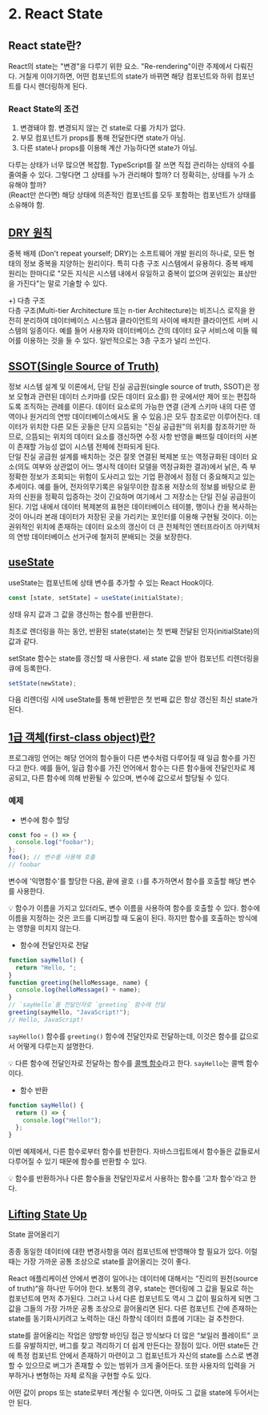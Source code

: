 # 2. React State

## React state란?

React의 state는 "변경"을 다루기 위한 요소. "Re-rendering"이란 주제에서 다뤄진다. 거칠게 이야기하면, 어떤 컴포넌트의 state가 바뀌면 해당 컴포넌트와 하위 컴포넌트를 다시 렌더링하게 된다.

### React State의 조건

1. 변경돼야 함. 변경되지 않는 건 state로 다룰 가치가 없다.
2. 부모 컴포넌트가 props를 통해 전달한다면 state가 아님.
3. 다른 state나 props를 이용해 계산 가능하다면 state가 아님.

다루는 상태가 너무 많으면 복잡함. TypeScript를 잘 쓰면 직접 관리하는 상태의 수를 줄여줄 수 있다. 그렇다면 그 상태를 누가 관리해야 할까? 더 정확히는, 상태를 누가 소유해야 할까?  
(React만 쓴다면) 해당 상태에 의존적인 컴포넌트를 모두 포함하는 컴포넌트가 상태를 소유해야 함.

## [DRY 원칙](https://ko.wikipedia.org/wiki/%EC%A4%91%EB%B3%B5%EB%B0%B0%EC%A0%9C)

중복 배제 (Don't repeat yourself; DRY)는 소프트웨어 개발 원리의 하나로, 모든 형태의 정보 중복을 지양하는 원리이다. 특히 다층 구조 시스템에서 유용하다. 중복 배제 원리는 한마디로 "모든 지식은 시스템 내에서 유일하고 중복이 없으며 권위있는 표상만을 가진다"는 말로 기술할 수 있다.

+) 다층 구조  
다층 구조(Multi-tier Architecture 또는 n-tier Architecture)는 비즈니스 로직을 완전히 분리하여 데이터베이스 시스템과 클라이언트의 사이에 배치한 클라이언트 서버 시스템의 일종이다. 예를 들어 사용자와 데이터베이스 간의 데이터 요구 서비스에 미들 웨어를 이용하는 것을 들 수 있다. 일반적으로는 3층 구조가 널리 쓰인다.

## [SSOT(Single Source of Truth)](https://ko.wikipedia.org/wiki/%EB%8B%A8%EC%9D%BC_%EC%A7%84%EC%8B%A4_%EA%B3%B5%EA%B8%89%EC%9B%90)

정보 시스템 설계 및 이론에서, 단일 진실 공급원(single source of truth, SSOT)은 정보 모형과 관련된 데이터 스키마를 (모든 데이터 요소를) 한 곳에서만 제어 또는 편집하도록 조직하는 관례를 이른다. 데이터 요소로의 가능한 연결 (관계 스키마 내의 다른 영역이나 원거리의 연방 데이터베이스에서도 올 수 있음.)은 모두 참조로만 이루어진다. 데이터가 위치한 다른 모든 곳들은 단지 으뜸되는 "진실 공급원"의 위치를 참조하기만 하므로, 으뜸되는 위치의 데이터 요소를 갱신하면 수정 사항 반영을 빠뜨릴 데이터의 사본이 존재할 가능성 없이 시스템 전체에 전파되게 된다.  
단일 진실 공급원 설계를 배치하는 것은 잘못 연결된 복제본 또는 역정규화된 데이터 요소(의도 여부와 상관없이 어느 명시적 데이터 모델을 역정규화한 결과)에서 낡은, 즉 부정확한 정보가 조회되는 위험이 도사리고 있는 기업 환경에서 점점 더 중요해지고 있는 추세이다. 예를 들어, 전자의무기록은 유일무이한 참조용 저장소의 정보를 바탕으로 환자의 신원을 정확히 입증하는 것이 긴요하며 여기에서 그 저장소는 단일 진실 공급원이 된다. 기업 내에서 데이터 복제본의 표현은 데이터베이스 테이블, 행이나 칸을 복사하는 것이 아니라 본래 데이터가 저장된 곳을 가리키는 포인터를 이용해 구현될 것이다. 이는 권위적인 위치에 존재하는 데이터 요소의 갱신이 더 큰 전체적인 엔터프라이즈 아키텍처의 연방 데이터베이스 선거구에 철저히 분배되는 것을 보장한다.

## [useState](https://react.dev/reference/react/useState)

useState는 컴포넌트에 상태 변수를 추가할 수 있는 React Hook이다.

```javaScript
const [state, setState] = useState(initialState);
```

상태 유지 값과 그 값을 갱신하는 함수를 반환한다.

최초로 렌더링을 하는 동안, 반환된 state(state)는 첫 번째 전달된 인자(initialState)의 값과 같다.

setState 함수는 state를 갱신할 때 사용한다. 새 state 값을 받아 컴포넌트 리렌더링을 큐에 등록한다.

```javaScript
setState(newState);
```

다음 리렌더링 시에 useState를 통해 반환받은 첫 번째 값은 항상 갱신된 최신 state가 된다.

## [1급 객체(first-class object)란?](https://developer.mozilla.org/ko/docs/Glossary/First-class_Function)

프로그래밍 언어는 해당 언어의 함수들이 다른 변수처럼 다루어질 때 일급 함수를 가진다고 한다. 예를 들어, 일급 함수를 가진 언어에서 함수는 다른 함수들에 전달인자로 제공되고, 다른 함수에 의해 반환될 수 있으며, 변수에 값으로서 할당될 수 있다.

### 예제

- 변수에 함수 할당

```javaScript
const foo = () => {
  console.log("foobar");
};
foo(); // 변수를 사용해 호출
// foobar
```

변수에 '익명함수'를 할당한 다음, 끝에 괄호 `()`를 추가하면서 함수를 호출할 해당 변수를 사용한다.

💡 함수가 이름을 가지고 있더라도, 변수 이름을 사용하여 함수를 호출할 수 있다. 함수에 이름을 지정하는 것은 코드를 디버깅할 때 도움이 된다. 하지만 함수를 호출하는 방식에는 영향을 미치지 않는다.

- 함수에 전달인자로 전달

```javaScript
function sayHello() {
  return "Hello, ";
}
function greeting(helloMessage, name) {
  console.log(helloMessage() + name);
}
// `sayHello`를 전달인자로 `greeting` 함수에 전달
greeting(sayHello, "JavaScript!");
// Hello, JavaScript!
```

`sayHello()` 함수를 `greeting()` 함수에 전달인자로 전달하는데, 이것은 함수를 값으로서 어떻게 다루는지 설명한다.

💡 다른 함수에 전달인자로 전달하는 함수를 [콜백 함수](https://developer.mozilla.org/ko/docs/Glossary/Callback_function)라고 한다. `sayHello`는 콜백 함수이다.

- 함수 반환

```javaScript
function sayHello() {
  return () => {
    console.log("Hello!");
  };
}
```

이번 예제에서, 다른 함수로부터 함수를 반환한다. 자바스크립트에서 함수들은 값들로서 다루어질 수 있기 때문에 함수를 반환할 수 있다.

💡 함수를 반환하거나 다른 함수들을 전달인자로서 사용하는 함수를 '고차 함수'라고 한다.

## [Lifting State Up](https://ko.legacy.reactjs.org/docs/lifting-state-up.html)

State 끌어올리기

종종 동일한 데이터에 대한 변경사항을 여러 컴포넌트에 반영해야 할 필요가 있다. 이럴 때는 가장 가까운 공통 조상으로 state를 끌어올리는 것이 좋다.

React 애플리케이션 안에서 변경이 일어나는 데이터에 대해서는 “진리의 원천(source of truth)“을 하나만 두어야 한다. 보통의 경우, state는 렌더링에 그 값을 필요로 하는 컴포넌트에 먼저 추가된다. 그러고 나서 다른 컴포넌트도 역시 그 값이 필요하게 되면 그 값을 그들의 가장 가까운 공통 조상으로 끌어올리면 된다. 다른 컴포넌트 간에 존재하는 state를 동기화시키려고 노력하는 대신 하향식 데이터 흐름에 기대는 걸 추천한다.

state를 끌어올리는 작업은 양방향 바인딩 접근 방식보다 더 많은 “보일러 플레이트” 코드를 유발하지만, 버그를 찾고 격리하기 더 쉽게 만든다는 장점이 있다. 어떤 state든 간에 특정 컴포넌트 안에서 존재하기 마련이고 그 컴포넌트가 자신의 state를 스스로 변경할 수 있으므로 버그가 존재할 수 있는 범위가 크게 줄어든다. 또한 사용자의 입력을 거부하거나 변형하는 자체 로직을 구현할 수도 있다.

어떤 값이 props 또는 state로부터 계산될 수 있다면, 아마도 그 값을 state에 두어서는 안 된다.
